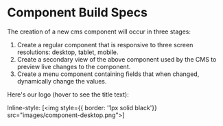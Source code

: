 # Component Build Specs

The creation of a new cms component will occur in three stages:<br>

1. Create a regular component that is responsive to three screen resolutions: desktop, tablet, mobile. <br>
2. Create a secondary view of the above component used by the CMS to preview live changes to the component. <br>
3. Create a menu component containing fields that when changed, dynamically change the values. <br>



Here's our logo (hover to see the title text):

Inline-style: 
[<img style={{ border: '1px solid black'}} src="images/component-desktop.png">]
